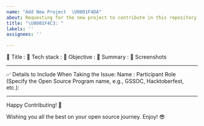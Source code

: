 ```yaml
---
name: "Add New Project  \U0001F4DA"
about: Requesting for the new project to contribute in this repository.
title: "\U0001F4C3: "
labels: ''
assignees: ''

---
```


🔴 Title :
🔴 Tech stack :
🔴 Objective :
🔴 Summary :
📸 Screenshots
<!-- Write N/A if not available -->

***********************************************************************

✅ Details to Include When Taking the Issue:
Name :
Participant Role (Specify the Open Source Program name, e.g., GSSOC, Hacktoberfest, etc.):

***********************************************************************

Happy Contributing! 🚀

Wishing you all the best on your open source journey. Enjoy! 😎
